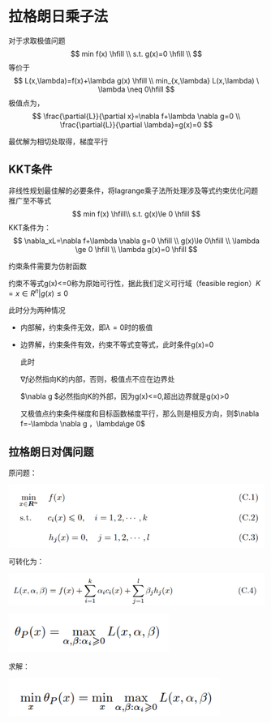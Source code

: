 # 拉格朗日乘子法

对于求取极值问题
$$
min f(x) \hfill \\
s.t. g(x)=0 \hfill \\
$$
等价于
$$
L(x,\lambda)=f(x)+\lambda g(x) \hfill \\
min_{x,\lambda} L(x,\lambda) \ \lambda \neq 0\hfill 
$$
极值点为，
$$
\frac{\partial{L}}{\partial x}=\nabla f+\lambda \nabla g=0 \\
\frac{\partial{L}}{\partial \lambda}=g(x)=0
$$

最优解为相切处取得，梯度平行

## KKT条件

非线性规划最佳解的必要条件，将lagrange乘子法所处理涉及等式约束优化问题推广至不等式
$$
min f(x) \hfill\\
s.t. g(x)\le 0 \hfill
$$
KKT条件为：
$$
\nabla_xL=\nabla f+\lambda \nabla g=0 \hfill \\
g(x)\le 0\hfill \\
\lambda \ge 0 \hfill \\
\lambda g(x)=0 \hfill
$$

约束条件需要为仿射函数

约束不等式g(x)<=0称为原始可行性，据此我们定义可行域（feasible region）$K=x\in R^n|g(x)\leq 0$

此时分为两种情况

- 内部解，约束条件无效，即$\lambda=0$时的极值

- 边界解，约束条件有效，约束不等式变等式，此时条件g(x)=0

  此时
  
  $\nabla f$必然指向K的内部，否则，极值点不应在边界处
  
  $\nabla g $必然指向K的外部，因为g(x)<=0,超出边界就是g(x)>0
  
  又极值点约束条件梯度和目标函数梯度平行，那么则是相反方向，则$\nabla f=-\lambda \nabla g $，$\lambda\ge 0$

## 拉格朗日对偶问题

原问题：

![image-20230316164354312](./%E6%8B%89%E6%A0%BC%E6%9C%97%E6%97%A5%E4%B9%98%E5%AD%90%E6%B3%95.assets/image-20230316164354312.png)

可转化为：

![image-20230316164417005](./%E6%8B%89%E6%A0%BC%E6%9C%97%E6%97%A5%E4%B9%98%E5%AD%90%E6%B3%95.assets/image-20230316164417005.png)

![image-20230316164540809](./%E6%8B%89%E6%A0%BC%E6%9C%97%E6%97%A5%E4%B9%98%E5%AD%90%E6%B3%95.assets/image-20230316164540809.png)

求解：

![image-20230316164509674](./%E6%8B%89%E6%A0%BC%E6%9C%97%E6%97%A5%E4%B9%98%E5%AD%90%E6%B3%95.assets/image-20230316164509674.png)



